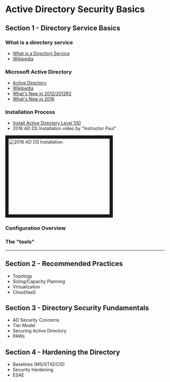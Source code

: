 
# Active Directory Security Basics

## Section 1 - Directory Service Basics
### What is a directory service

- [What is a Directory Service](https://www.dummies.com/programming/networking/defining-terms-what-is-a-directory-service/)
- [Wikipedia](https://en.wikipedia.org/wiki/Directory_service)

### Microsoft Active Directory
- [Active Directory](https://docs.microsoft.com/en-us/windows/desktop/ad/active-directory-domain-services)
- [Wikipedia](https://en.wikipedia.org/wiki/Active_Directory)
- [What's New in 2012/2012R2](https://docs.microsoft.com/en-us/previous-versions/windows/it-pro/windows-server-2012-R2-and-2012/hh831477(v=ws.11))
- [What's New in 2016](https://docs.microsoft.com/en-us/windows-server/identity/whats-new-active-directory-domain-services)

### Installation Process
- [Install Active Directory Level 100](https://docs.microsoft.com/en-us/windows-server/identity/ad-ds/deploy/install-active-directory-domain-services--level-100-)
- 2016 AD DS Installation video by "Instructor Paul"

<a href="http://www.youtube.com/watch?feature=player_embedded&v=Vo5WAoukDnE
" target="_blank"><img src="http://img.youtube.com/vi/Vo5WAoukDnE/0.jpg" 
alt="2016 AD DS Installation" width="320" height="240" border="10" /></a>

### Configuration Overview

### The "tools"

****

## Section 2 - Recommended Practices
* Topology
* Sizing/Capacity Planning
* Virtualization
* Cloud/IaaS

## Section 3 - Directory Security Fundamentals
* AD Security Concerns
* Tier Model
* Securing Active Directory
* PAWs

## Section 4 - Hardening the Directory
* Baselines (MS/STIG/CIS)
* Security Hardening
* ESAE

